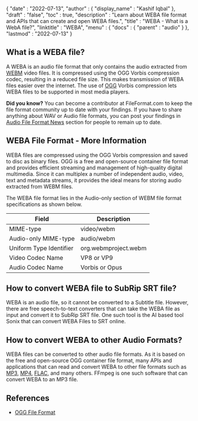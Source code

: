 {
  "date" : "2022-07-13",
  "author" : {
    "display_name" : "Kashif Iqbal"
  },
  "draft" : "false",
  "toc" : true,
  "description" : "Learn about WEBA file format and APIs that can create and open WEBA files.",
  "title" : "WEBA - What is a WebA file?",
  "linktitle" : "WEBA",
  "menu" : {
    "docs" : {
      "parent" : "audio"
    }
  },
  "lastmod" : "2022-07-13"
}

## What is a WEBA file?

A WEBA is an audio file format that only contains the audio extracted from [WEBM](/video/webm/) video files. It is compressed using the OGG Vorbis compression codec, resulting in a reduced file size. This makes transmission of WEBA files easier over the internet. The use of [OGG](https://en.wikipedia.org/wiki/Ogg) Vorbis compression lets WEBA files to be supported in most media players.

**Did you know?**
You can become a contributor at FileFormat.com to keep the file format community up to date with your findings. If you have to share anything about WAV or Audio file formats, you can post your findings in [Audio File Format News](https://news.fileformat.com/t/audio) section for people to remain up to date.

## WEBA File Format - More Information

WEBA files are compressed using the OGG Vorbis compression and saved to disc as binary files. OGG is a free and open-source container file format and provides efficient streaming and management of high-quality digital multimedia. Since it can multiplex a number of independent audio, video, text and metadata streams, it provides the ideal means for storing audio extracted from WEBM files.

The WEBA file format lies in the Audio-only section of WEBM file format specifications as shown below.

|Field|Description|
---|---|
|MIME-type	|video/webm|
|Audio-only MIME-type	|audio/webm|
|Uniform Type Identifier|	org.webmproject.webm|
|Video Codec Name|	VP8 or VP9|
|Audio Codec Name|	Vorbis or Opus|

## How to convert WEBA file to SubRip SRT file?

WEBA is an audio file, so it cannot be converted to a Subtitle file. However, there are free speech-to-text converters that can take the WEBA file as input and convert it to SubRip SRT file. One such tool is the AI based tool Sonix that can convert WEBA Files to SRT online.

## How to convert WEBA to other Audio Formats?

WEBA files can be converted to other audio file formats. As it is based on the free and open-source OGG container file format, many APIs and applications that can read and convert WEBA to other file formats such as [MP3](/audio/mp3/), [MP4](/video/mp4/), [FLAC](/audio/flac/), and many others. FFmpeg is one such software that can convert WEBA to an MP3 file.

## References

* [OGG File Format](https://en.wikipedia.org/wiki/Ogg)
